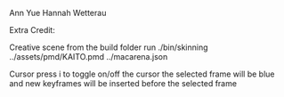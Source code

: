 Ann Yue
Hannah Wetterau

Extra Credit:

Creative scene
from the build folder run
./bin/skinning ../assets/pmd/KAITO.pmd ../macarena.json

Cursor
press i to toggle on/off the cursor
the selected frame will be blue and new keyframes 
will be inserted before the selected frame


